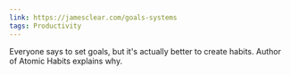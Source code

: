 ```yaml
---
link: https://jamesclear.com/goals-systems
tags: Productivity
---
```


Everyone says to set goals, but it's actually better to create habits. Author of Atomic Habits explains why.

